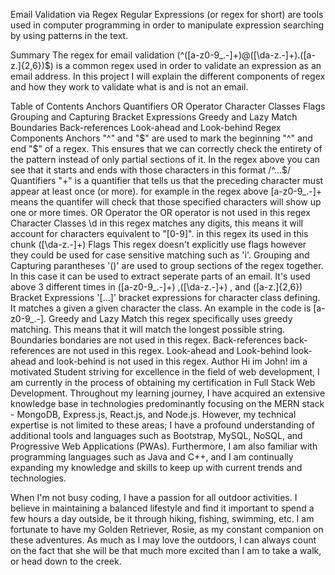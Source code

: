 Email Validation via Regex
Regular Expressions (or regex for short) are tools used in computer programming in order to manipulate expression searching by using patterns in the text.

Summary
The regex for email validation (^([a-z0-9_\.-]+)@([\da-z\.-]+)\.([a-z\.]{2,6})$) is a common regex used in order to validate an expression as an email address. In this project I will explain the different components of regex and how they work to validate what is and is not an email.

Table of Contents
Anchors
Quantifiers
OR Operator
Character Classes
Flags
Grouping and Capturing
Bracket Expressions
Greedy and Lazy Match
Boundaries
Back-references
Look-ahead and Look-behind
Regex Components
Anchors
"^" and "$" are used to mark the beginning "^" and end "$" of a regex. This ensures that we can correctly check the entirety of the pattern instead of only partial sections of it. In the regex above you can see that it starts and ends with those characters in this format /^...$/
Quantifiers
"+" is a quantifier that tells us that the preceding character must appear at least once (or more). for example in the regex above [a-z0-9_\.-]+ means the quantifer will check that those specified characters will show up one or more times.
OR Operator
the OR operator is not used in this regex
Character Classes
\d in this regex matches any digits, this means it will account for characters equivalent to "[0-9]". in this regex its used in this chunk ([\da-z\.-]+)
Flags
This regex doesn't explicitly use flags however they could be used for case sensitive matching such as 'i'.
Grouping and Capturing
parantheses '()' are used to group sections of the regex together. In this case it can be used to extract seperate parts of an email. It's used above 3 different times in ([a-z0-9_\.-]+) ,([\da-z\.-]+) , and ([a-z\.]{2,6}) 
Bracket Expressions
'[...]' bracket expressions for character class defining. It matches a given a given character the class. An example in the code is [a-z0-9_\.-].
Greedy and Lazy Match
this regex specifically uses greedy matching. This means that it will match the longest possible string.
Boundaries
bondaries are not used in this regex.
Back-references
back-references are not used in this regex.
Look-ahead and Look-behind
look-ahead and look-behind is not used in this regex.
Author
Hi im John! im a motivated Student striving for excellence in the field of web development, I am currently in the process of obtaining my certification in Full Stack Web Development.
Throughout my learning journey, I have acquired an extensive knowledge base in technologies predominantly focusing on the MERN stack - MongoDB, Express.js, React.js, and Node.js.
However, my technical expertise is not limited to these areas; I have a profound understanding of additional tools and languages such as Bootstrap, MySQL, NoSQL, and Progressive Web Applications (PWAs).
Furthermore, I am also familiar with programming languages such as Java and C++, and I am continually expanding my knowledge and skills to keep up with current trends and technologies.

When I'm not busy coding, I have a passion for all outdoor activities. I believe in maintaining a balanced lifestyle and find it important to spend a few hours a day outside, be it through hiking, fishing, swimming, etc. I am fortunate to have my Golden Retriever, Rosie, as my constant companion on these adventures.
As much as I may love the outdoors, I can always count on the fact that she will be that much more excited than I am to take a walk, or head down to the creek.